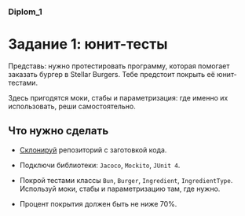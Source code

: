 ### **Diplom_1**

# **Задание 1: юнит-тесты**

Представь: нужно протестировать программу, которая помогает заказать бургер в Stellar Burgers. Тебе предстоит покрыть её юнит-тестами.

Здесь пригодятся моки, стабы и параметризация: где именно их использовать, реши самостоятельно.

## **Что нужно сделать** 

* [Склонируй](https://github.com/yandex-praktikum/QA-java-diplom-1) репозиторий с заготовкой кода.

* Подключи библиотеки: `Jacoco`, `Mockito`, `JUnit 4`.

* Покрой тестами классы `Bun`, `Burger`, `Ingredient`, `IngredientType`. Используй моки, стабы и параметризацию там, где нужно.

* Процент покрытия должен быть не ниже 70%.